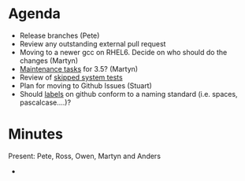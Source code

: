 Agenda
======

* Release branches (Pete)
* Review any outstanding external pull request
* Moving to a newer gcc on RHEL6. Decide on who should do the changes (Martyn)
* [Maintenance tasks](/Project-Management/TechnicalSteeringCommittee/reports/MaintenanceTasks.md) for 3.5? (Martyn)
* Review of [skipped system tests](http://developer.mantidproject.org/systemtests/)
* Plan for moving to Github Issues (Stuart)
* Should [labels](https://github.com/mantidproject/mantid/labels) on github conform to a naming standard (i.e. spaces, pascalcase....)?

Minutes
=======
Present: Pete, Ross, Owen, Martyn and Anders

*
